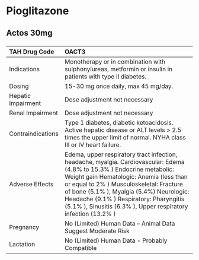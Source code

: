 # Pioglitazone

## Actos 30mg

##### 

| TAH Drug Code      | OACT3                                                                                                                                                                                                                                                                                                                                                                 |
|:-------------------|:----------------------------------------------------------------------------------------------------------------------------------------------------------------------------------------------------------------------------------------------------------------------------------------------------------------------------------------------------------------------|
| Indications        | Monotherapy or in combination with sulphonylureas, metformin or insulin in patients with type II diabetes.                                                                                                                                                                                                                                                            |
| Dosing             | 15-30 mg once daily, max 45 mg/day.                                                                                                                                                                                                                                                                                                                                   |
| Hepatic Impairment | Dose adjustment not necessary                                                                                                                                                                                                                                                                                                                                         |
| Renal Impairment   | Dose adjustment not necessary                                                                                                                                                                                                                                                                                                                                         |
| Contraindications  | Type 1 diabetes, diabetic ketoacidosis. Active hepatic disease or ALT levels > 2.5 times the upper limit of normal. NYHA class III or IV heart failure.                                                                                                                                                                                                               |
| Adverse Effects    | Edema, upper respiratory tract infection, headache, myalgia. Cardiovascular: Edema (4.8% to 15.3% ) Endocrine metabolic: Weight gain Hematologic: Anemia (less than or equal to 2% ) Musculoskeletal: Fracture of bone (5.1% ), Myalgia (5.4%) Neurologic: Headache (9.1% ) Respiratory: Pharyngitis (5.1% ), Sinusitis (6.3% ), Upper respiratory infection (13.2% ) |
| Pregnancy          | No (Limited) Human Data – Animal Data Suggest Moderate Risk                                                                                                                                                                                                                                                                                                           |
| Lactation          | No (Limited) Human Data - Probably Compatible                                                                                                                                                                                                                                                                                                                         |

